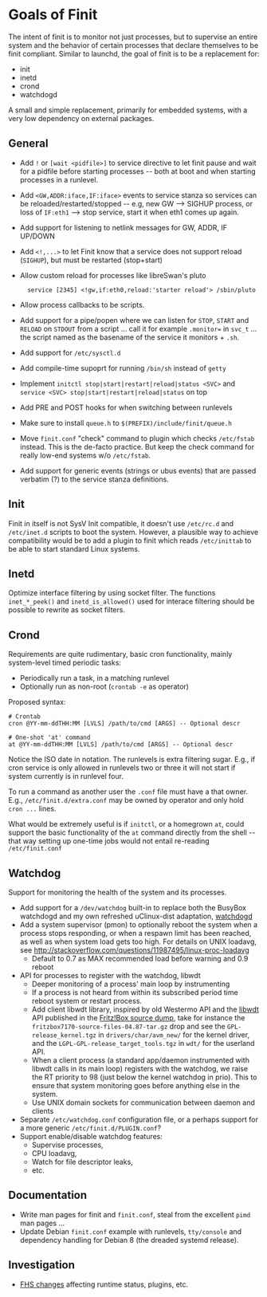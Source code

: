 Goals of Finit
==============

The intent of finit is to monitor not just processes, but to supervise
an entire system and the behavior of certain processes that declare
themselves to be finit compliant.  Similar to launchd, the goal of
finit is to be a replacement for:

* init
* inetd
* crond
* watchdogd

A small and simple replacement, primarily for embedded systems, with a
very low dependency on external packages.


General
-------

* Add `!` or `[wait <pidfile>]` to service directive to let finit pause
  and wait for a pidfile before starting processes -- both at boot and
  when starting processes in a runlevel.
* Add `<GW,ADDR:iface,IF:iface>` events to service stanza so services
  can be reloaded/restarted/stopped -- e.g, new GW --> SIGHUP process,
  or loss of `IF:eth1` --> stop service, start it when eth1 comes up
  again.
* Add support for listening to netlink messages for GW, ADDR, IF UP/DOWN
* Add `<!,...>` to let Finit know that a service does not support reload
  (`SIGHUP`), but must be restarted (stop+start)
* Allow custom reload for processes like libreSwan's pluto

        service [2345] <!gw,if:eth0,reload:'starter reload'> /sbin/pluto

* Allow process callbacks to be scripts.
* Add support for a pipe/popen where we can listen for `STOP`, `START`
  and `RELOAD` on `STDOUT` from a script ... call it for example
  `.monitor=` in `svc_t` ... the script named as the basename of the
  service it monitors + `.sh`.
* Add support for `/etc/sysctl.d`
* Add compile-time supoprt for running `/bin/sh` instead of `getty`
* Implement `initctl stop|start|restart|reload|status <SVC>` and
  `service <SVC> stop|start|restart|reload|status` on top
* Add PRE and POST hooks for when switching between runlevels
* Make sure to install `queue.h` to `$(PREFIX)/include/finit/queue.h`
* Move `finit.conf` "check" command to plugin which checks `/etc/fstab`
  instead.  This is the de-facto practice.  But keep the check command
  for really low-end systems w/o `/etc/fstab`.
* Add support for generic events (strings or ubus events) that are passed
  verbatim (?) to the service stanza definitions.


Init
----

Finit in itself is not SysV Init compatible, it doesn't use `/etc/rc.d`
and `/etc/inet.d` scripts to boot the system.  However, a plausible way
to achieve compatibility would be to add a plugin to finit which reads
`/etc/inittab` to be able to start standard Linux systems.


Inetd
-----

Optimize interface filtering by using socket filter.  The functions
`inet_*_peek()` and `inetd_is_allowed()` used for interace filtering
should be possible to rewrite as socket filters.


Crond
-----

Requirements are quite rudimentary, basic cron functionality, mainly
system-level timed periodic tasks:

* Periodically run a task, in a matching runlevel
* Optionally run as non-root (`crontab -e` as operator)

Proposed syntax:

    # Crontab
    cron @YY-mm-ddTHH:MM [LVLS] /path/to/cmd [ARGS] -- Optional descr
    
    # One-shot 'at' command
    at @YY-mm-ddTHH:MM [LVLS] /path/to/cmd [ARGS] -- Optional descr

Notice the ISO date in notation.  The runlevels is extra filtering
sugar.  E.g., if cron service is only allowed in runlevels two or three
it will not start if system currently is in runlevel four.

To run a command as another user the `.conf` file must have a that
owner.  E.g., `/etc/finit.d/extra.conf` may be owned by operator and
only hold `cron ...` lines.

What would be extremely useful is if `initctl`, or a homegrown `at`,
could support the basic functionality of the `at` command directly from
the shell -- that way setting up one-time jobs would not entail
re-reading `/etc/finit.conf`


Watchdog
--------

Support for monitoring the health of the system and its processes.

* Add support for a `/dev/watchdog` built-in to replace both the BusyBox
  watchdogd and my own refreshed uClinux-dist adaptation,
  [watchdogd](https://github.com/troglobit/watchdogd)
* Add a system supervisor (pmon) to optionally reboot the system when a
  process stops responding, or when a respawn limit has been reached, as
  well as when system load gets too high.  For details on UNIX loadavg,
  see http://stackoverflow.com/questions/11987495/linux-proc-loadavg
  - Default to 0.7 as MAX recommended load before warning and 0.9 reboot
* API for processes to register with the watchdog, libwdt
  - Deeper monitoring of a process' main loop by instrumenting
  - If a process is not heard from within its subscribed period time
    reboot system or restart process.
  - Add client libwdt library, inspired by old Westermo API and the
    [libwdt] API published in the [Fritz!Box source dump], take for
    instance the `fritzbox7170-source-files-04.87-tar.gz` drop and see
    the `GPL-release_kernel.tgz` in `drivers/char/avm_new/` for the
    kernel driver, and the `LGPL-GPL-release_target_tools.tgz` in `wdt/`
    for the userland API.
  - When a client process (a standard app/daemon instrumented with
    libwdt calls in its main loop) registers with the watchdog, we raise
    the RT priority to 98 (just below the kernel watchdog in prio).
    This to ensure that system monitoring goes before anything else in
    the system.
  - Use UNIX domain sockets for communication between daemon and clients
* Separate `/etc/watchdog.conf` configuration file, or a perhaps
  support for a more generic `/etc/finit.d/PLUGIN.conf`?
* Support enable/disable watchdog features:
  - Supervise processes,
  - CPU loadavg,
  - Watch for file descriptor leaks,
  - etc.


Documentation
-------------

* Write man pages for finit and `finit.conf`, steal from the excellent
  `pimd` man pages ...
* Update Debian `finit.conf` example with runlevels, `tty/console` and
  dependency handling for Debian 8 (the dreaded systemd release).


Investigation
-------------

* [FHS changes](http://askubuntu.com/questions/57297/why-has-var-run-been-migrated-to-run)
  affecting runtime status, plugins, etc.

[libwdt]:                http://www.wehavemorefun.de/fritzbox/Libwdt.so
[Fritz!Box source dump]: ftp://ftp.avm.de/fritz.box/fritzbox.fon_wlan_7170/x_misc/opensrc/

<!--
  -- Local Variables:
  -- mode: markdown
  -- End:
  -->
